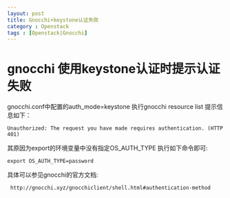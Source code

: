 ```yaml
---
layout: post
title: Gnocchi+keystone认证失败
category : Openstack
tags : [Openstack|Gnocchi]
---
```


# gnocchi 使用keystone认证时提示认证失败

gnocchi.conf中配置的auth\_mode=keystone
执行gnocchi resource list 提示信息如下：
```
Unauthorized: The request you have made requires authentication. (HTTP 401)
```

其原因为export的环境变量中没有指定OS\_AUTH\_TYPE
执行如下命令即可:
```
export OS_AUTH_TYPE=password
```
具体可以参见gnocchi的官方文档:
```
 http://gnocchi.xyz/gnocchiclient/shell.html#authentication-method
```
